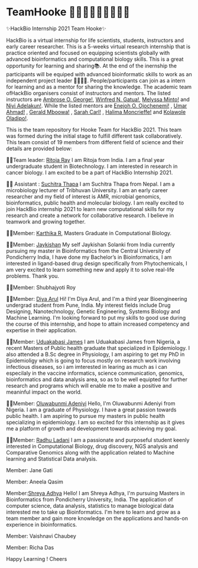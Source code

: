 # TeamHooke :red_haired_woman::man::bearded_person::woman::curly_haired_woman::older_adult::adult:
✨HackBio Internship 2021 Team Hooke✨

HackBio is a virtual internship for life scientists, students, instructors and early career researcher. This is a 5-weeks virtual research internship that is practice oriented and focused on equipping scientists globally with advanced bioinformatics and computational biology skills. This is a great opportunity for learning and sharing:books:. At the end of the inernship the participants will be equiped with advanced bioinformatic skills to work as an independent project leader :woman_scientist::man_scientist:. People/participants can join as a intern for learning and as a mentor for sharing the knowledge.
The academic team ofHackBio organisers consist of instructors and mentors. The listed instructors are [Ambrose O. George!](https://thehackbio.com/assets/images/69267083-2557083224519394-5150000632144330752-n-506x503.jpg), [Winfred N. Gatua!](https://thehackbio.com/assets/images/0-apyisa0c-qwjfxbm-506x379.jpg), [Melyssa Minto!](https://thehackbio.com/assets/images/eu69wojxeaawirm-506x337.jpg) and [Niyi Adelakun!](https://thehackbio.com/assets/images/img-20200725-wa0035-removebg-preview-4-433x577.png). While the listed mentors are [Enejoh O. Ojochenemi!](https://thehackbio.com/assets/images/fb-img-15919812906829476-696x696.jpg) , [Umar Ahmad!](https://thehackbio.com/assets/images/whatsapp-image-2020-12-28-at-2.18.38-pm-696x928.jpeg) , [Gerald Mboowa!](https://thehackbio.com/assets/images/download-201x251.jpeg) , [Sarah Carl!](https://thehackbio.com/assets/images/sarah-photo-800x800.jpg) , [Halima Moncrieffe!](https://thehackbio.com/assets/images/fog-1-696x696.png)  and [Kolawole Oladipo!](https://thehackbio.com/assets/images/oladipo-elijah-kolawole-512x512.jpg).

This is the team repository for Hooke Team for HackBio 2021. This team was formed during the initial stage to fulfill different task collaboratively. This team consist of 19 members from different field of science and their details are provided below:

👩‍🔬Team leader: [Ritoja Ray](https://user-images.githubusercontent.com/88329693/128407486-cd6fa692-c86f-49da-80c7-7bdac91eb6c9.jpg) I am Ritoja from India. I am a final year undergraduate student in Biotechnology. I am interested in research in cancer biology. I am excited to be a part of HackBio Internship 2021.


👩‍🔬 Assistant : [Suchitra Thapa](https://media-exp1.licdn.com/dms/image/C5103AQFxeW2d5fS3oA/profile-displayphoto-shrink_800_800/0/1585376313919?e=1633564800&v=beta&t=-cL9D1a3Ud4VsCOMs0tSWs6Lmd1nGUCWpChMJSAr7Dg)
I am Suchitra Thapa from Nepal. I am a microbiology lecturer of Tribhuvan University. I am an early career researcher and my field of interest is AMR, microbial genomics, bioinformatics, public health and molecular biology. I am really excited to join HackBio internship 2021 to learn new computational skills for my research and create a network for collaborative research. I believe in teamwork and growing together.

👩‍🔬Member: [Karthika R](https://github.com/karthikavarmar), Masters Graduate in Computational Biology.

:man_scientist:Member: [Jaykishan](https://user-images.githubusercontent.com/86801284/128025078-f00fb2d2-971b-423e-b7b5-f3bae912a4ef.jpg)
My self Jaykishan Solanki from India currently pursuing my master in Bioinformatics from the Central University of Pondicherry India, I have done my Bachelor’s in Bioinformatics, I am interested in ligand-based drug design specifically from Phytochemicals, I am very excited to learn something new and apply it to solve real-life problems. Thank you.

:man_scientist:Member: Shubhajyoti Roy

👩‍🔬Member: [Diya Arul](https://avatars.githubusercontent.com/u/67481283?s=400&u=6e40e670a574771b5c2dc2e9d3e135b16a137c9c&v=4)
Hi! I'm Diya Arul, and I'm a third year Bioengineering undergrad student from Pune, India. My interest fields include Drug Designing, Nanotechnology, Genetic Engineering, Systems Biology and Machine Learning. I'm looking forward to put my skills to good use during the course of this internship, and hope to attain increased competency and expertise in their application. 

👩‍🔬Member: [Uduakabasi James](https://user-images.githubusercontent.com/88382546/128068340-51233d8c-2150-40ca-81ce-de23d37beebe.jpg)
I am Uduakabasi James from Nigeria, a recent Masters of Public health graduate that specialized in Epidemiology. I also attended a B.Sc degree in Physiology, I am aspiring to get my PhD in Epidemioligy which is going to focus mostly on research work involving infectious diseases, so i am imterested in learing as much as i can especilaly in the vaccine informatics, science communication, genomics, bioinformatics and data analysis area, so as to be well equipted for further research and programs which will enable me to make a positive and meaninful impact on the world.

👩‍🔬Member: [Oluwabunmi Adeniyi](https://github.com/Oluwabunmi22)
Hello, I'm Oluwabunmi Adeniyi from Nigeria. I am a graduate of Physiology. I have a great passion towards public health. I am aspiring to pursue my masters in public health specializing in epidemiology. I am so excited for this internship as it gives me a platform of growth and development towards achieving my goal.

👩‍🔬Member: [Radhu Ladani](https://user-images.githubusercontent.com/86801284/128587532-76bc001a-5435-4e01-a0ea-0c925aa36f1b.jpeg)
I am a passionate and purposeful student keenly interested in Computational Biology, drug discovery, NGS analysis and Comparative Genomics along with the application related to Machine learning and Statistical Data analysis.

Member: Jane Gati 

Member: Aneela Qasim

Member:[Shreya Adhya](https://avatars.githubusercontent.com/u/76802799?v=4) Hello! I am Shreya Adhya, I'm pursuing Masters in Bioinformatics from Pondicherry University, India. The application of computer science, data analysis, statistics to manage biological data interested me to take up Bioinformatics. I'm here to learn and grow as a team member and gain more knowledge on the applications and hands-on experience in bioinformatics. 

Member: Vaishnavi Chaubey

Member: Richa Das

Happy Learning !
Cheers

